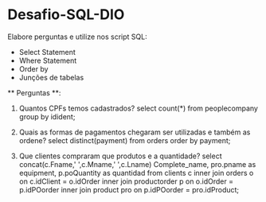 # Desafio-SQL-DIO

Elabore perguntas e utilize nos script SQL:
- Select Statement
- Where Statement
- Order by
- Junções de tabelas

** Perguntas **:

1. Quantos CPFs temos cadastrados?
select count(*) from peoplecompany group by idident;

2. Quais as formas de pagamentos chegaram ser utilizadas e também as ordene?
select distinct(payment) from orders order by payment;

3. Que clientes compraram que produtos e a quantidade?
select concat(c.Fname,' ',c.Mname,' ',c.Lname) Complete_name, pro.pname as equipment, p.poQuantity as quantidad
from clients c inner join orders o on
c.idClient = o.idOrder inner join productorder p on 
o.idOrder = p.idPOorder inner join product pro on p.idPOorder = pro.idProduct;
